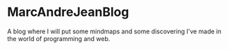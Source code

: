 # MarcAndreJeanBlog
A blog where I will put some mindmaps and some discovering I've made in the world of programming and web.
